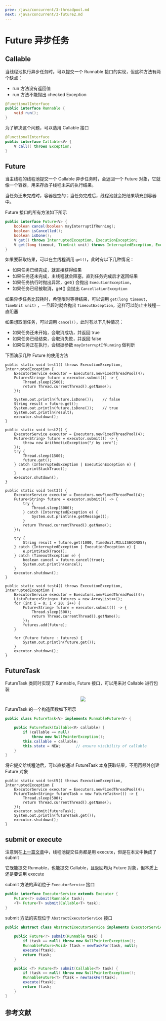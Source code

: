 ```yaml
---
prev: /java/concurrent/3-threadpool.md
next: /java/concurrent/3-future2.md
---
```


# Future 异步任务

## Callable
当线程池执行异步任务时，可以提交一个 Runnable 接口的实现，但这种方法有两个缺点：
- run 方法没有返回值
- run 方法不能抛出 checked Exception
```java
@FunctionalInterface
public interface Runnable {
    void run();
}
```

为了解决这个问题，可以选用 Callable 接口
```java
@FunctionalInterface
public interface Callable<V> {
    V call() throws Exception;
}
```

## Future
当主线程的线程池提交一个 Callable 异步任务时，会返回一个 Future 对象，它就像一个容器，用来存放子线程未来的执行结果。

当任务还未完成时，容器是空的；当任务完成后，线程池就会把结果填充到容器中。

Future 接口的所有方法如下所示
```java
public interface Future<V> {
    boolean cancel(boolean mayInterruptIfRunning);
    boolean isCancelled();
    boolean isDone();
    V get() throws InterruptedException, ExecutionException;
    V get(long timeout, TimeUnit unit) throws InterruptedException, ExecutionException, TimeoutException;
}
```

如果要获取结果，可以在主线程调用 `get()`，此时有以下几种情况：
- 如果任务已经完成，就直接获得结果
- 如果任务还未完成，主线程就会阻塞，直到任务完成后才返回结果
- 如果任务执行时抛出异常，get() 会抛出 `ExecutionException`，
- 如果任务已经被取消，get() 会抛出 `CancellationException`

如果异步任务比较耗时，希望限时等待结果，可以调用 `get(long timeout, TimeUnit unit)` ，一旦超时就会抛出 `TimeoutException`，这样可以防止主线程一直阻塞

如果想取消任务，可以调用 `cancel()`，此时有以下几种情况：
- 如果任务还未开始，会取消成功，并返回 true
- 如果任务已经结束，会取消失败，并返回 false
- 如果任务正在执行，会根据参数 `mayInterruptIfRunning` 做判断


下面演示几种 Future 的使用方法
<CodeGroup>
<CodeGroupItem title="阻塞等待" active>

```java{9}
public static void test1() throws ExecutionException, InterruptedException {
    ExecutorService executor = Executors.newFixedThreadPool(4);
    Future<String> future = executor.submit(() -> {
        Thread.sleep(2500);
        return Thread.currentThread().getName();
    });

    System.out.println(future.isDone());    // false
    String result = future.get();           
    System.out.println(future.isDone());    // true
    System.out.println(result);
    executor.shutdown();
}
```
</CodeGroupItem>
<CodeGroupItem title="抛出异常">

```java{4}
public static void test2() {
    ExecutorService executor = Executors.newFixedThreadPool(4);
    Future<String> future = executor.submit(() -> {
        throw new ArithmeticException("/ by zero");
    });
    try {
        Thread.sleep(1500);
        future.get();
    } catch (InterruptedException | ExecutionException e) {
        e.printStackTrace();
    }
    executor.shutdown();
}
```
</CodeGroupItem>
<CodeGroupItem title="限时等待">

```java{13,17}
public static void test3() {
    ExecutorService executor = Executors.newFixedThreadPool(4);
    Future<String> future = executor.submit(() -> {
        try {
            Thread.sleep(3000);
        } catch (InterruptedException e) {
            System.out.println(e.getMessage());
        }
        return Thread.currentThread().getName();
    });

    try {
        String result = future.get(1000, TimeUnit.MILLISECONDS);
    } catch (InterruptedException | ExecutionException e) {
        e.printStackTrace();
    } catch (TimeoutException e) {
        boolean cancel = future.cancel(true);
        System.out.println(cancel);
    }
    executor.shutdown();
}
```
</CodeGroupItem>
<CodeGroupItem title="批量执行" active>

```java{9}
public static void test4() throws ExecutionException, InterruptedException {
    ExecutorService executor = Executors.newFixedThreadPool(4);
    List<Future<String>> futures = new ArrayList<>();
    for (int i = 0; i < 20; i++) {
        Future<String> future = executor.submit(() -> {
            Thread.sleep(500);
            return Thread.currentThread().getName();
        });
        futures.add(future);
    }

    for (Future future : futures) {
        System.out.println(future.get());
    }
    executor.shutdown();
}
```
</CodeGroupItem>
</CodeGroup>

## FutureTask

FutureTask 类同时实现了 Runnable, Future 接口，可以用来对 Callable 进行包装
<div align="center"><img src="https://s2.loli.net/2022/06/19/aUwnDXKdH7f4qrh.png"/></div>

FutureTask 的一个构造函数如下所示
```java
public class FutureTask<V> implements RunnableFuture<V> {

    public FutureTask(Callable<V> callable) {
        if (callable == null)
            throw new NullPointerException();
        this.callable = callable;
        this.state = NEW;       // ensure visibility of callable
    }
}
```

将它提交给线程池后，可以直接通过 FutureTask 本身获取结果，不用再额外创建 Future 对象
```java{8}
public static void test5() throws ExecutionException, InterruptedException {
    ExecutorService executor = Executors.newFixedThreadPool(4);
    FutureTask<String> futureTask = new FutureTask<>(() -> {
        Thread.sleep(500);
        return Thread.currentThread().getName();
    });
    executor.submit(futureTask);
    System.out.println(futureTask.get());
    executor.shutdown();
}
```

## submit or execute
注意到在[上一篇文章](./3-threadpool.md)中，线程池提交任务都是用 execute，但是在本文中换成了 submit

它既能提交 Runnable，也能提交 Callable，且返回均为 Future 对象，但本质上还是要调用 execute

submit 方法的声明位于 `ExecutorService` 接口
```java
public interface ExecutorService extends Executor {
    Future<?> submit(Runnable task);
    <T> Future<T> submit(Callable<T> task);
}
```
submit 方法的实现位于 `AbstractExecutorService` 接口
```java
public abstract class AbstractExecutorService implements ExecutorService {
    
    public Future<?> submit(Runnable task) {
        if (task == null) throw new NullPointerException();
        RunnableFuture<Void> ftask = newTaskFor(task, null);
        execute(ftask);
        return ftask;
    }    

    public <T> Future<T> submit(Callable<T> task) {
        if (task == null) throw new NullPointerException();
        RunnableFuture<T> ftask = newTaskFor(task);
        execute(ftask);
        return ftask;
    }
}
```

## 参考文献
